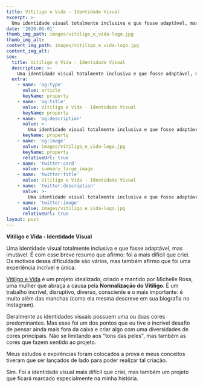 ```yaml
---
title: Vitiligo e Vida - Identidade Visual
excerpt: >-
  Uma identidade visual totalmente inclusiva e que fosse adaptável, mas imutável. É com esse breve resumo que afirmo: foi a mais difícil que criei. Os motivos dessa dificuldade são vários, mas também afirmo que foi uma experiência incrível e única.
date: '2020-06-01'
thumb_img_path: images/vitiligo_e_vida-logo.jpg
thumb_img_alt: 
content_img_path: images/vitiligo_e_vida-logo.jpg
content_img_alt: 
seo:
  title: Vitiligo e Vida - Identidade Visual
  description: >-
    Uma identidade visual totalmente inclusiva e que fosse adaptável, mas imutável.
  extra:
    - name: 'og:type'
      value: article
      keyName: property
    - name: 'og:title'
      value: Vitiligo e Vida - Identidade Visual
      keyName: property
    - name: 'og:description'
      value: >-
        Uma identidade visual totalmente inclusiva e que fosse adaptável, mas imutável.
      keyName: property
    - name: 'og:image'
      value: images/vitiligo_e_vida-logo.jpg
      keyName: property
      relativeUrl: true
    - name: 'twitter:card'
      value: summary_large_image
    - name: 'twitter:title'
      value: Vitiligo e Vida - Identidade Visual
    - name: 'twitter:description'
      value: >-
        Uma identidade visual totalmente inclusiva e que fosse adaptável, mas imutável.
    - name: 'twitter:image'
      value: images/vitiligo_e_vida-logo.jpg
      relativeUrl: true
layout: post
---
```


**Vitiligo e Vida - Identidade Visual** 

Uma identidade visual totalmente inclusiva e que fosse adaptável, mas imutável. É com esse breve resumo que afirmo: foi a mais difícil que criei. Os motivos dessa dificuldade são vários, mas também afirmo que foi uma experiência incrível e única.

[Vitiligo e Vida](https://www.instagram.com/vitiligo.e.vida/) é um projeto idealizado, criado e mantido por Michelle Rosa, uma mulher que abraça a causa pela **Normalização do Vitiligo**. É um trabalho incrível, disruptivo, diverso, consciente e o mais importante: é muito além das manchas (como ela mesma descreve em sua biografia no Instagram).

Geralmente as identidades visuais possuem uma ou duas cores predominantes. Mas esse foi um dos pontos que eu tive o incrível desafio de pensar ainda mais fora da caixa e criar algo com uma diversidades de cores principais. Não se limitando aos "tons das peles", mas também as cores que fazem sentido ao projeto.

Meus estudos e expirências foram colocados a prova e meus conceitos tiveram que ser lançados de lado para poder realizar tal criação.

Sim. Foi a identidade visual mais difícil que criei, mas também um projeto que ficará marcado especialmente na minha história.
